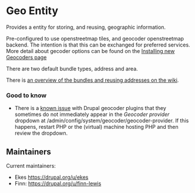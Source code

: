 # Geo Entity

Provides a entity for storing, and reusing, geographic information.

Pre-configured to use openstreetmap tiles, and geocoder openstreetmap backend.
The intention is that this can be exchanged for preferred services. More detail
about gecoder options can be found on the [Installing new Geocoders page](https://github.com/localgovdrupal/geo_entity/wiki/Installing-new-Geocoders-%5BFAQ:-%22Why-doesn't-it-find-...%22%5D)

There are two default bundle types, address and area.

There is [an overview of the bundles and reusing addresses on the wiki](https://github.com/localgovdrupal/geo_entity/wiki/Locations-Module-(LocalGov-Geo)).

### Good to know
- There is a [known issue](https://www.drupal.org/project/geocoder/issues/3153678#comment-14203727) with Drupal geocoder plugins that they sometimes do not immediately appear in the *Geocoder provider* dropdown at /admin/config/system/geocoder/geocoder-provider.  If this happens, restart PHP or the (virtual) machine hosting PHP and then review the dropdown.

## Maintainers

Current maintainers: 

 - Ekes https://drupal.org/u/ekes
 - Finn: https://drupal.org/u/finn-lewis
 
